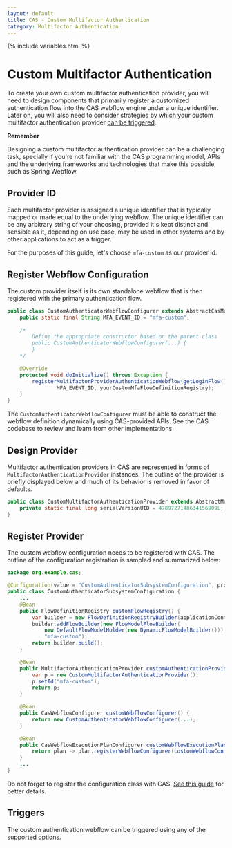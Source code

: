 ```yaml
---
layout: default
title: CAS - Custom Multifactor Authentication
category: Multifactor Authentication
---
```


{% include variables.html %}

# Custom Multifactor Authentication

To create your own custom multifactor authentication provider, you will need to design components that primarily register a customized 
authentication flow into the CAS webflow engine under a unique identifier. Later on, you will also need to consider strategies by which 
your custom multifactor authentication provider [can be triggered](Configuring-Multifactor-Authentication-Triggers.html).

<div class="alert alert-warning"><strong>Remember</strong><p>Designing a custom multifactor authentication provider
can be a challenging task, specially if you're not familiar with the CAS programming model, APIs and the underlying frameworks
and technologies that make this possible, such as Spring Webflow.</p></div>

## Provider ID

Each multifactor provider is assigned a unique identifier that is typically mapped or made equal to the underlying webflow. The unique 
identifier can be any arbitrary string of your choosing, provided it's kept distinct and sensible as it, depending on 
use case, may be used in other systems and by other applications to act as a trigger.

For the purposes of this guide, let's choose `mfa-custom` as our provider id.

## Register Webflow Configuration

The custom provider itself is its own standalone webflow that is then registered with the primary authentication flow.

```java
public class CustomAuthenticatorWebflowConfigurer extends AbstractCasMultifactorWebflowConfigurer {
    public static final String MFA_EVENT_ID = "mfa-custom";
      
    /*
        Define the appropriate constructor based on the parent class
        public CustomAuthenticatorWebflowConfigurer(...) {
        }
    */  

    @Override
    protected void doInitialize() throws Exception {
        registerMultifactorProviderAuthenticationWebflow(getLoginFlow(),
                MFA_EVENT_ID, yourCustomMfaFlowDefinitionRegistry);
    }
}
```
   
The `CustomAuthenticatorWebflowConfigurer` must be able to construct the webflow definition dynamically
using CAS-provided APIs. See the CAS codebase to review and learn from other implementations

## Design Provider

Multifactor authentication providers in CAS are represented in forms of `MultifactorAuthenticationProvider` instances.
The outline of the provider is briefly displayed below and much of its behavior is removed in favor of defaults.

```java
public class CustomMultifactorAuthenticationProvider extends AbstractMultifactorAuthenticationProvider {
    private static final long serialVersionUID = 4789727148634156909L;
}
```

## Register Provider

The custom webflow configuration needs to be registered with CAS. The outline of 
the configuration registration is sampled and summarized below:

```java
package org.example.cas;

@Configuration(value = "CustomAuthenticatorSubsystemConfiguration", proxyBeanMethods = false)
public class CustomAuthenticatorSubsystemConfiguration {
    ...
    @Bean
    public FlowDefinitionRegistry customFlowRegistry() {
        var builder = new FlowDefinitionRegistryBuilder(applicationContext, flowBuilderServices);
        builder.addFlowBuilder(new FlowModelFlowBuilder(
            new DefaultFlowModelHolder(new DynamicFlowModelBuilder())),
            "mfa-custom");
        return builder.build();
    }

    @Bean
    public MultifactorAuthenticationProvider customAuthenticationProvider() {
        var p = new CustomMultifactorAuthenticationProvider();
        p.setId("mfa-custom");
        return p;
    }

    @Bean
    public CasWebflowConfigurer customWebflowConfigurer() {
        return new CustomAuthenticatorWebflowConfigurer(...);
    } 

    @Bean
    public CasWebflowExecutionPlanConfigurer customWebflowExecutionPlanConfigurer() {
        return plan -> plan.registerWebflowConfigurer(customWebflowConfigurer());
    }
    ...
}
```

Do not forget to register the configuration class with CAS. [See this guide](../configuration/Configuration-Management-Extensions.html) for better details.

## Triggers

The custom authentication webflow can be triggered using any of the [supported options](Configuring-Multifactor-Authentication-Triggers.html).
